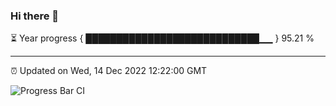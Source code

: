 ### Hi there 👋

⏳ Year progress { ████████████████████████████▁▁ } 95.21 %

---

⏰ Updated on Wed, 14 Dec 2022 12:22:00 GMT

![Progress Bar CI](https://github.com/liununu/liununu/workflows/Progress%20Bar%20CI/badge.svg)
